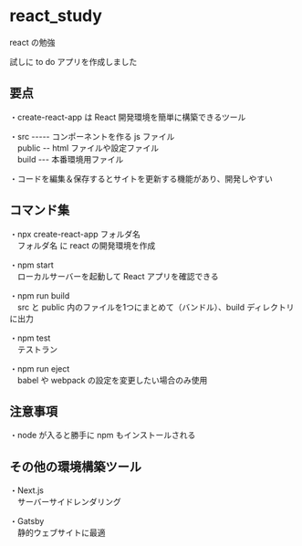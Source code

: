 # react_study
react の勉強


試しに to do アプリを作成しました

## 要点
・create-react-app は React 開発環境を簡単に構築できるツール

・src ----- コンポーネントを作る js ファイル  
　public -- html ファイルや設定ファイル  
　build --- 本番環境用ファイル  

・コードを編集＆保存するとサイトを更新する機能があり、開発しやすい

## コマンド集
・npx create-react-app フォルダ名<br>
　フォルダ名 に react の開発環境を作成

・npm start<br>
　ローカルサーバーを起動して React アプリを確認できる

・npm run build<br>
　src と public 内のファイルを1つにまとめて（バンドル）、build ディレクトリに出力

・npm test<br>
　テストラン

・npm run eject<br>
　babel や webpack の設定を変更したい場合のみ使用

## 注意事項
・node が入ると勝手に npm もインストールされる

## その他の環境構築ツール
・Next.js  
　サーバーサイドレンダリング

・Gatsby  
　静的ウェブサイトに最適